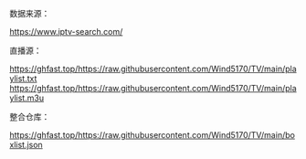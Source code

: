 数据来源：

https://www.iptv-search.com/

直播源：

https://ghfast.top/https://raw.githubusercontent.com/Wind5170/TV/main/playlist.txt
https://ghfast.top/https://raw.githubusercontent.com/Wind5170/TV/main/playlist.m3u

整合仓库：

https://ghfast.top/https://raw.githubusercontent.com/Wind5170/TV/main/boxlist.json

